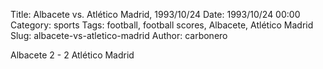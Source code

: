 Title: Albacete vs. Atlético Madrid, 1993/10/24
Date: 1993/10/24 00:00
Category: sports
Tags: football, football scores, Albacete, Atlético Madrid
Slug: albacete-vs-atletico-madrid
Author: carbonero


Albacete 2 - 2 Atlético Madrid
